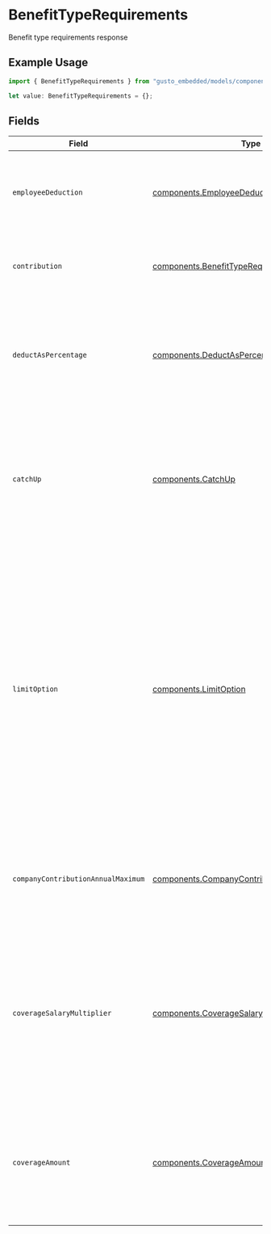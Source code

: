 # BenefitTypeRequirements

Benefit type requirements response

## Example Usage

```typescript
import { BenefitTypeRequirements } from "gusto_embedded/models/components";

let value: BenefitTypeRequirements = {};
```

## Fields

| Field                                                                                                                                                                                                                                                                                                | Type                                                                                                                                                                                                                                                                                                 | Required                                                                                                                                                                                                                                                                                             | Description                                                                                                                                                                                                                                                                                          |
| ---------------------------------------------------------------------------------------------------------------------------------------------------------------------------------------------------------------------------------------------------------------------------------------------------- | ---------------------------------------------------------------------------------------------------------------------------------------------------------------------------------------------------------------------------------------------------------------------------------------------------- | ---------------------------------------------------------------------------------------------------------------------------------------------------------------------------------------------------------------------------------------------------------------------------------------------------- | ---------------------------------------------------------------------------------------------------------------------------------------------------------------------------------------------------------------------------------------------------------------------------------------------------- |
| `employeeDeduction`                                                                                                                                                                                                                                                                                  | [components.EmployeeDeduction](../../models/components/employeededuction.md)                                                                                                                                                                                                                         | :heavy_minus_sign:                                                                                                                                                                                                                                                                                   | The amount to be deducted, per pay period, from the employee's pay.                                                                                                                                                                                                                                  |
| `contribution`                                                                                                                                                                                                                                                                                       | [components.BenefitTypeRequirementsContribution](../../models/components/benefittyperequirementscontribution.md)                                                                                                                                                                                     | :heavy_minus_sign:                                                                                                                                                                                                                                                                                   | An object representing the type and value of the company contribution.                                                                                                                                                                                                                               |
| `deductAsPercentage`                                                                                                                                                                                                                                                                                 | [components.DeductAsPercentage](../../models/components/deductaspercentage.md)                                                                                                                                                                                                                       | :heavy_minus_sign:                                                                                                                                                                                                                                                                                   | Whether the employee deduction amount should be treated as a percentage to be deducted from each payroll.                                                                                                                                                                                            |
| `catchUp`                                                                                                                                                                                                                                                                                            | [components.CatchUp](../../models/components/catchup.md)                                                                                                                                                                                                                                             | :heavy_minus_sign:                                                                                                                                                                                                                                                                                   | Whether the employee should use a benefit’s 'catch up' rate. Only Roth 401k and 401k benefits use this value for employees over 50.                                                                                                                                                                  |
| `limitOption`                                                                                                                                                                                                                                                                                        | [components.LimitOption](../../models/components/limitoption.md)                                                                                                                                                                                                                                     | :heavy_minus_sign:                                                                                                                                                                                                                                                                                   | Some benefits require additional information to determine their limit. For example, for an HSA benefit, the limit option should be either 'Family' or 'Individual'. For a Dependent Care FSA benefit, the limit option should be either 'Joint Filing or Single' or 'Married and Filing Separately'. |
| `companyContributionAnnualMaximum`                                                                                                                                                                                                                                                                   | [components.CompanyContributionAnnualMaximum](../../models/components/companycontributionannualmaximum.md)                                                                                                                                                                                           | :heavy_minus_sign:                                                                                                                                                                                                                                                                                   | The maximum company contribution amount per year. A null value signifies no limit.                                                                                                                                                                                                                   |
| `coverageSalaryMultiplier`                                                                                                                                                                                                                                                                           | [components.CoverageSalaryMultiplier](../../models/components/coveragesalarymultiplier.md)                                                                                                                                                                                                           | :heavy_minus_sign:                                                                                                                                                                                                                                                                                   | The coverage amount as a multiple of the employee's salary. Only applicable for Group Term Life benefits. Note: cannot be set if coverage amount is also set.                                                                                                                                        |
| `coverageAmount`                                                                                                                                                                                                                                                                                     | [components.CoverageAmount](../../models/components/coverageamount.md)                                                                                                                                                                                                                               | :heavy_minus_sign:                                                                                                                                                                                                                                                                                   | The amount that the employee is insured for. Note: company contribution cannot be present if coverage amount is set.                                                                                                                                                                                 |